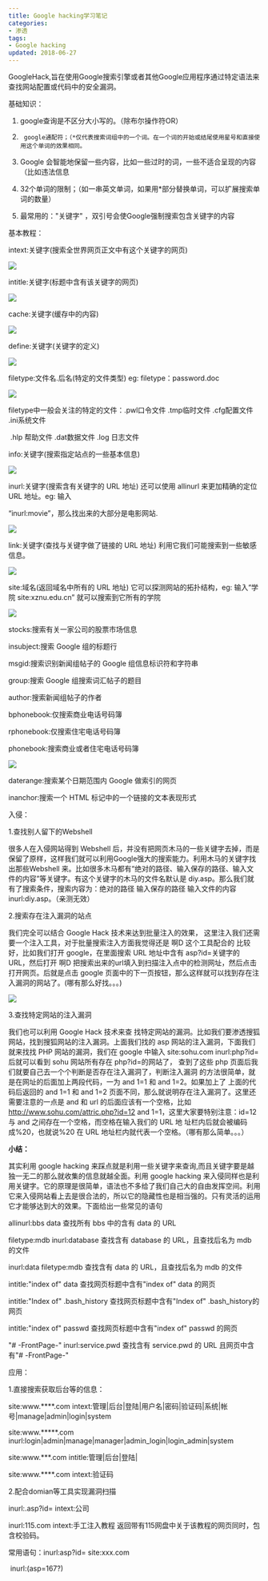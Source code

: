 ```yaml
---
title: Google hacking学习笔记
categories:
- 渗透
tags:
- Google hacking
updated: 2018-06-27
---
```




GoogleHack,旨在使用Google搜索引擎或者其他Google应用程序通过特定语法来查找网站配置或代码中的安全漏洞。 



基础知识：

1. google查询是不区分大小写的。（除布尔操作符OR）

2.      google通配符；（*仅代表搜索词组中的一个词。在一个词的开始或结尾使用星号和直接使用这个单词的效果相同。

3. Google 会智能地保留一些内容，比如一些过时的词，一些不适合呈现的内容（比如违法信息
4. 32个单词的限制；（如一串英文单词，如果用*部分替换单词，可以扩展搜索单词的数量）
5. 最常用的："关键字" ，双引号会使Google强制搜索包含关键字的内容



基本教程：

intext:关键字(搜索全世界网页正文中有这个关键字的网页)

<img src="{{ site.url }}/assets//blog_images/google_hacking学习笔记_01.png" />

intitle:关键字(标题中含有该关键字的网页)

<img src="{{ site.url }}/assets//blog_images/google_hacking学习笔记_02.png" />

cache:关键字(缓存中的内容)

<img src="{{ site.url }}/assets//blog_images/google_hacking学习笔记_03.png" />

define:关键字(关键字的定义)

<img src="{{ site.url }}/assets//blog_images/google_hacking学习笔记_04.png" />

filetype:文件名.后名(特定的文件类型)  eg: filetype：password.doc

<img src="{{ site.url }}/assets//blog_images/google_hacking学习笔记_05.png" />

filetype中一般会关注的特定的文件：.pwl口令文件        .tmp临时文件       .cfg配置文件        .ini系统文件   

​                                                               .hlp 帮助文件      .dat数据文件      .log 日志文件    

 

info:关键字(搜索指定站点的一些基本信息)

<img src="{{ site.url }}/assets//blog_images/google_hacking学习笔记_06.png" />

inurl:关键字(搜索含有关键字的 URL 地址)  还可以使用 allinurl 来更加精确的定位 URL 地址。eg: 输入 

“inurl:movie”，那么找出来的大部分是电影网站.

<img src="{{ site.url }}/assets//blog_images/google_hacking学习笔记_07.png" />

link:关键字(查找与关键字做了链接的 URL 地址) 利用它我们可能搜索到一些敏感信息。

<img src="{{ site.url }}/assets//blog_images/google_hacking学习笔记_08.png" />

site:域名(返回域名中所有的 URL 地址) 它可以探测网站的拓扑结构，eg: 输入“学院 site:xznu.edu.cn” 就可以搜索到它所有的学院

<img src="{{ site.url }}/assets//blog_images/google_hacking学习笔记_09.png" />

stocks:搜索有关一家公司的股票市场信息 

insubject:搜索 Google 组的标题行 

msgid:搜索识别新闻组帖子的 Google 组信息标识符和字符串 

group:搜索 Google 组搜索词汇帖子的题目 

author:搜索新闻组帖子的作者 

bphonebook:仅搜索商业电话号码簿 

rphonebook:仅搜索住宅电话号码簿 

phonebook:搜索商业或者住宅电话号码簿 

<img src="{{ site.url }}/assets//blog_images/google_hacking学习笔记_10.png" />

daterange:搜索某个日期范围内 Google 做索引的网页 

inanchor:搜索一个 HTML 标记中的一个链接的文本表现形式 



 入侵：

1.查找别人留下的Webshell

很多人在入侵网站得到 Webshell 后，并没有把网页木马的一些关键字去掉，而是保留了原样，这样我们就可以利用Google强大的搜索能力。利用木马的关键字找出那些Webshell 来。比如很多木马都有“绝对的路径、输入保存的路径、输入文件的内容”等关键字。有这个关键字的木马的文件名默认是 diy.asp。那么我们就有了搜索条件，搜索内容为：绝对的路径  输入保存的路径  输入文件的内容  inurl:diy.asp。（亲测无效）

2.搜索存在注入漏洞的站点

我们完全可以结合 Google Hack 技术来达到批量注入的效果， 这里注入我们还需要一个注入工具，对于批量搜索注入方面我觉得还是   啊D   这个工具配合的 比较好，比如我们打开 google，在里面搜索 URL 地址中含有 asp?id=关键字的 URL，然后打开    啊D    把搜索出来的url填入到扫描注入点中的检测网址，然后点击打开网页。后就是点击 google 页面中的下一页按钮，那么这样就可以找到存在注入漏洞的网站了。(哪有那么好找。。。)

<img src="{{ site.url }}/assets//blog_images/google_hacking学习笔记_11.png" />

3.查找特定网站的注入漏洞

我们也可以利用 Google Hack 技术来查 找特定网站的漏洞。比如我们要渗透搜狐网站，找到搜狐网站的注入漏洞。上面我们找的 asp 网站的注入漏洞，下面我们就来找找 PHP 网站的漏洞，我们在 google 中输入 site:sohu.com  inurl:php?id=后就可以看到 sohu 网站所有存在 php?id=的网站了， 查到了这些 php 页面后我们就要自己去一个个判断是否存在注入漏洞了，判断注入漏洞 的方法很简单，就是在网址的后面加上两段代码，一为 and 1=1 和 and 1=2。如果加上了 上面的代码后返回的 and 1=1 和 and 1=2 页面不同，那么就说明存在注入漏洞了。这里还需要注意的一点是 and 和 url 的后面应该有一个空格，比如 http://www.sohu.com/attric.php?id=12 and 1=1，这里大家要特别注意：id=12 与 and 之间存在一个空格，而空格在输入我们的 URL 地 址栏内后就会被编码成%20，也就说%20 在 URL 地址栏内就代表一个空格。（哪有那么简单。。。）







**小结：** 

其实利用 google hacking 来踩点就是利用一些关键字来查询,而且关键字要是越独一无二的那么就收集的信息就越全面。利用 google hacking 来入侵同样也是利用关键字。它的原理是很简单，语法也不多给了我们自己大的自由发挥空间。利用它来入侵网站看上去是很合法的，所以它的隐藏性也是相当强的。只有灵活的运用它才能够达到大的效果。下面给出一些常见的语句

allinurl:bbs data                      查找所有 bbs 中的含有 data 的 URL 

filetype:mdb inurl:database   查找含有 database 的 URL，且查找后名为 mdb 的文件

inurl:data filetype:mdb            查找含有 data 的 URL，且查找后名为 mdb 的文件

intitle:"index of" data            查找网页标题中含有"index of" data 的网页

intitle:"Index of" .bash_history   查找网页标题中含有"Index of" .bash_history的网页

intitle:"index of" passwd          查找网页标题中含有"index of" passwd 的网页

"# -FrontPage-" inurl:service.pwd  查找含有 service.pwd 的 URL 且网页中含有"# -FrontPage-" 

应用：

1.直接搜索获取后台等的信息：

site:www.****.com intext:管理|后台|登陆|用户名|密码|验证码|系统|帐号|manage|admin|login|system

site:www.*****.com inurl:login|admin|manage|manager|admin_login|login_admin|system

site:www.***.com intitle:管理|后台|登陆|

site:www.****.com intext:验证码

2.配合domian等工具实现漏洞扫描

inurl:.asp?id= intext:公司

inurl:115.com  intext:手工注入教程 返回带有115网盘中关于该教程的网页同时，包含校验码。

常用语句：inurl:asp?id=  site:xxx.com

​         inurl:(asp=167?)








